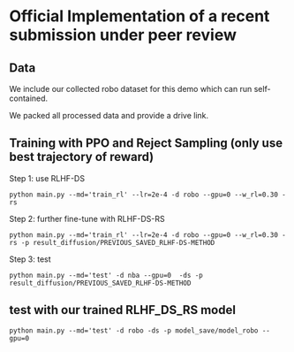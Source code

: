 # Official Implementation of a recent submission under peer review


## Data
We include our collected robo dataset for this demo which can run self-contained.

We packed all processed data and provide a drive link.

## Training with PPO and Reject Sampling (only use best trajectory of reward)

Step 1: use RLHF-DS
```
python main.py --md='train_rl' --lr=2e-4 -d robo --gpu=0 --w_rl=0.30 -rs
```

Step 2: further fine-tune with RLHF-DS-RS
```
python main.py --md='train_rl' --lr=2e-4 -d robo --gpu=0 --w_rl=0.30 -rs -p result_diffusion/PREVIOUS_SAVED_RLHF-DS-METHOD
```

Step 3: test
```
python main.py --md='test' -d nba --gpu=0  -ds -p result_diffusion/PREVIOUS_SAVED_RLHF-DS-METHOD
```


## test with our trained RLHF_DS_RS model
```
python main.py --md='test' -d robo -ds -p model_save/model_robo --gpu=0 
```